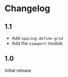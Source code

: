 # Changelog

## 1.1

- Add `spacing.define-grid`
- Add the `viewport` module

## 1.0

Initial release
